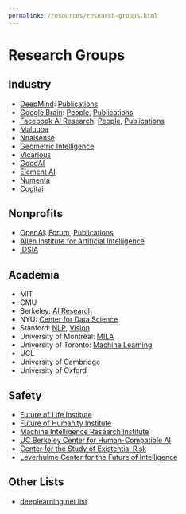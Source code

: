 ```yaml
---
permalink: /resources/research-groups.html
---
```

# Research Groups

## Industry

* [DeepMind](https://deepmind.com/): [Publications](http://realai.org/resources/deepmind-publications)
* [Google Brain](https://research.google.com/teams/brain/): [People](https://research.google.com/people/BrainTeam.html), [Publications](http://realai.org/resources/google-brain-publications.html)
* [Facebook AI Research](https://research.fb.com/category/facebook-ai-research-fair/): [People](https://research.fb.com/people/?letter=&cat=13), [Publications](http://realai.org/resources/fair-publications.html)
* [Maluuba](http://www.maluuba.com/)
* [Nnaisense](https://nnaisense.com/)
* [Geometric Intelligence](http://geometric.ai/)
* [Vicarious](http://www.vicarious.com/)
* [GoodAI](https://www.goodai.com/)
* [Element AI](https://www.elementai.com/research)
* [Numenta](http://numenta.com/)
* [Cogitai](http://www.cogitai.com/)

## Nonprofits
* [OpenAI](https://openai.com/): [Forum](https://discuss.openai.com/), [Publications](http://realai.org/resources/openai-publications)
* [Allen Institute for Artificial Intelligence](http://allenai.org/)
* [IDSIA](http://www.idsia.ch/)

## Academia

* MIT
* CMU
* Berkeley: [AI Research](http://bair.berkeley.edu/)
* NYU: [Center for Data Science](http://cds.nyu.edu/)
* Stanford: [NLP](http://nlp.stanford.edu/), [Vision](http://vision.stanford.edu/)
* University of Montreal: [MILA](https://mila.umontreal.ca/en/)
* University of Toronto: [Machine Learning](http://learning.cs.toronto.edu/)
* UCL
* University of Cambridge
* University of Oxford

## Safety

* [Future of Life Institute](https://futureoflife.org/)
* [Future of Humanity Institute](https://www.fhi.ox.ac.uk/)
* [Machine Intelligence Research Institute](https://intelligence.org/)
* [UC Berkeley Center for Human-Compatible AI](http://humancompatible.ai/)
* [Center for the Study of Existential Risk](http://cser.org/)
* [Leverhulme Center for the Future of Intelligence](http://lcfi.ac.uk/)

## Other Lists

* [deeplearning.net list](http://deeplearning.net/deep-learning-research-groups-and-labs/)
